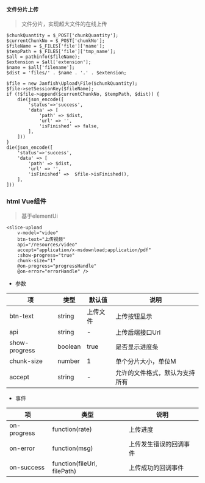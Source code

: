 #### 文件分片上传

> 文件分片，实现超大文件的在线上传

```
$chunkQuantity = $_POST['chunkQuantity'];
$currentChunkNo = $_POST['chunkNo'];
$fileName = $_FILES['file']['name'];
$tempPath = $_FILES['file']['tmp_name'];
$all = pathinfo($fileName);
$extension = $all['extension'];
$name = $all['filename'];
$dist = 'files/' . $name . '.' . $extension;

$file = new Janfish\Upload\File($chunkQuantity);
$file->setSessionKey($fileName);
if (!$file->append($currentChunkNo, $tempPath, $dist)) {
    die(json_encode([
        'status'=>'success',
        'data' => [
            'path' => $dist,
            'url' => '',
            'isFinished' => false,
        ],
    ]))
}
die(json_encode([
    'status'=>'success',
    'data' => [
        'path' => $dist,
        'url' => '',
        'isFinished' =>  $file->isFinished(),
    ],
]))

```


### html Vue组件

> 基于elementUi

```
<slice-upload
    v-model="video"
    btn-text="上传视频"
    api="/resources/video"
    accept="application/x-msdownload;application/pdf"
    :show-progress="true"
    chunk-size="1"
    @on-progress="progressHandle"
    @on-error="errorHandle" />
```

- 参数

| 项 | 类型 |默认值 | 说明 |
|-----|------|------|-------|
| btn-text | string |上传文件  | 上传按钮显示 |
| api | string |-  | 上传后端接口Url |
| show-progress | boolean | true  | 是否显示进度条 |
| chunk-size | number | 1  | 单个分片大小，单位M |
| accept | string | -  | 允许的文件格式，默认为支持所有 |

- 事件

| 项  | 类型 | 说明 |
|-----|------|------|
| on-progress | function(rate) |  上传进度   |
| on-error   | function(msg) |  上传发生错误的回调事件    |
| on-success  | function(fileUrl, filePath) |  上传成功的回调事件    |